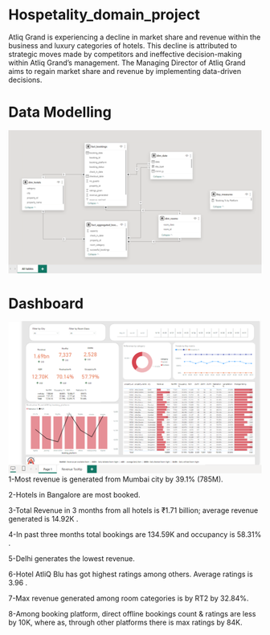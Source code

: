 # Hospetality_domain_project

Atliq Grand is experiencing a decline in market share and revenue within the business and luxury categories of hotels. This decline is attributed to strategic moves made by competitors and ineffective decision-making within Atliq Grand’s management.
The Managing Director of Atliq Grand aims to regain market share and revenue by implementing data-driven decisions.

# Data Modelling
![Data Model](https://github.com/BhavanaMallipeddi/Hospetality_domain_project/blob/main/Data%20Modelling.png)


# Dashboard
![Dashboard](https://github.com/BhavanaMallipeddi/Hospetality_domain_project/blob/main/Final%20Dashboard.png)
1-Most revenue is generated from Mumbai city by 39.1% (785M).

2-Hotels in Bangalore are most booked.

3-Total Revenue in 3 months from all hotels is ₹1.71 billion; average revenue generated is 14.92K .

4-In past three months total bookings are 134.59K and occupancy is 58.31% .

5-Delhi generates the lowest revenue.

6-Hotel AtliQ Blu has got highest ratings among others. Average ratings is 3.96 .

7-Max revenue generated among room categories is by RT2 by 32.84%.

8-Among booking platform, direct offline bookings count & ratings are less by 10K, where as, through other platforms there is max ratings by 84K.

